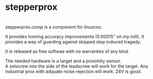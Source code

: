 # stepperprox
#
stepperprox.comp is a component for linuxcnc.  
 
It provides homing accuracy improvements (0.00015" on my mill).
It provides a way of guarding against skipped step induced tragedy.

It is released as free softwae with no warranties of any kind.

The needed hardware is a target and a proximity sensor.  
A setscrew into the side of the leadscrew will work for the target.
Any industrial prox with adquate noise rejection will work. 24V is good.

